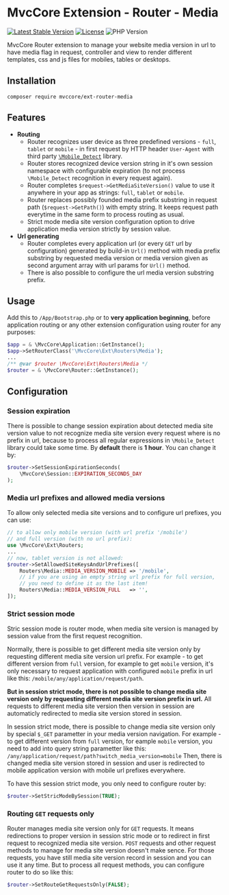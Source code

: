 # MvcCore Extension - Router - Media

[![Latest Stable Version](https://img.shields.io/badge/Stable-v4.3.1-brightgreen.svg?style=plastic)](https://github.com/mvccore/ext-router-media/releases)
[![License](https://img.shields.io/badge/Licence-BSD-brightgreen.svg?style=plastic)](https://mvccore.github.io/docs/mvccore/4.0.0/LICENCE.md)
![PHP Version](https://img.shields.io/badge/PHP->=5.3-brightgreen.svg?style=plastic)

MvcCore Router extension to manage your website media version in url
to have media flag in request, controller and view to render different
templates, css and js files for mobiles, tables or desktops.

## Installation
```shell
composer require mvccore/ext-router-media
```

## Features
- **Routing**
	- Router recognizes user device as three predefined versions - `full`, `tablet` or `mobile` - in first request by HTTP header `User-Agent` with third party [`\Mobile_Detect`](https://github.com/serbanghita/Mobile-Detect) library.
	- Router stores recognized device version string in it's own session namespace with configurable expiration (to not process `\Mobile_Detect` recognition in every request again).
	- Router completes `$request->GetMediaSiteVersion()` value to use it anywhere in your app as strings: `full`, `tablet` or `mobile`.
	- Router replaces possibly founded media prefix substring in request path (`$request->GetPath()`) with empty string. It keeps request path everytime in the same form to process routing as usual.
	- Strict mode media site version configuration option to drive application media version strictly by session value.
- **Url generating**
	- Router completes every application url (or every `GET` url by configuration) generated by build-in `Url()` method with media 		  prefix substring by requested media version or media version given as second argument array with url params for `Url()` method.
	- There is also possible to configure the url media version substring prefix.

## Usage
Add this to `/App/Bootstrap.php` or to **very application beginning**, 
before application routing or any other extension configuration
using router for any purposes:
```php
$app = & \MvcCore\Application::GetInstance();
$app->SetRouterClass('\MvcCore\Ext\Routers\Media');
...
/** @var $router \MvcCore\Ext\Routers\Media */
$router = & \MvcCore\Router::GetInstance();
```

## Configuration

### Session expiration
There is possible to change session expiration about detected media
site version value to not recognize media site version every request
where is no prefix in url, because to process all regular expressions 
in `\Mobile_Detect` library could take some time. By **default** there is **1 hour**. 
You can change it by:
```php
$router->SetSessionExpirationSeconds(
	\MvcCore\Session::EXPIRATION_SECONDS_DAY
);
```

### Media url prefixes and allowed media versions
To allow only selected media site versions and to configure url prefixes, you can use:
```php
// to allow only mobile version (with url prefix '/mobile') 
// and full version (with no url prefix):
use \MvcCore\Ext\Routers;
...
// now, tablet version is not allowed:
$router->SetAllowedSiteKeysAndUrlPrefixes([
	Routers\Media::MEDIA_VERSION_MOBILE	=> '/mobile',
	// if you are using an empty string url prefix for full version, 
	// you need to define it as the last item!
	Routers\Media::MEDIA_VERSION_FULL	=> '',
]);
```

### Strict session mode
Stric session mode is router mode, when media site version is managed
by session value from the first request recognition. 

Normally, there is possible to get different media site version only by 
requesting different media site version url prefix. For example - to get 
different version from `full` version, for example to get `mobile` version, 
it's only necessary to request application with configured `mobile` prefix 
in url like this: `/mobile/any/application/request/path`.

**But in session strict mode, there is not possible to change media site 
version only by requesting different media site version prefix in url.**
All requests to different media site version then version in session are 
automaticly redirected to media site version stored in session.

In session strict mode, there is possible to change media site version only 
by special `$_GET` parametter in your media version navigation. For example - 
to get different version from `full` version, for eample `mobile` version, 
you need to add into query string parametter like this:
`/any/application/request/path?switch_media_version=mobile`
Then, there is changed media site version stored in session and user is 
redirected to mobile application version with mobile url prefixes everywhere.

To have this session strict mode, you only need to configure router by:
```php
$router->SetStricModeBySession(TRUE);
```

### Routing `GET` requests only
Router manages media site version only for `GET` requests. It means
redirections to proper version in session stric mode or to redirect
in first request to recognized media site version. `POST` requests
and other request methods to manage for media site version doesn't 
make sence. For those requests, you have still media site version 
record in session and you can use it any time. But to process all
request methods, you can configure router to do so like this:
```php
$router->SetRouteGetRequestsOnly(FALSE);
```
